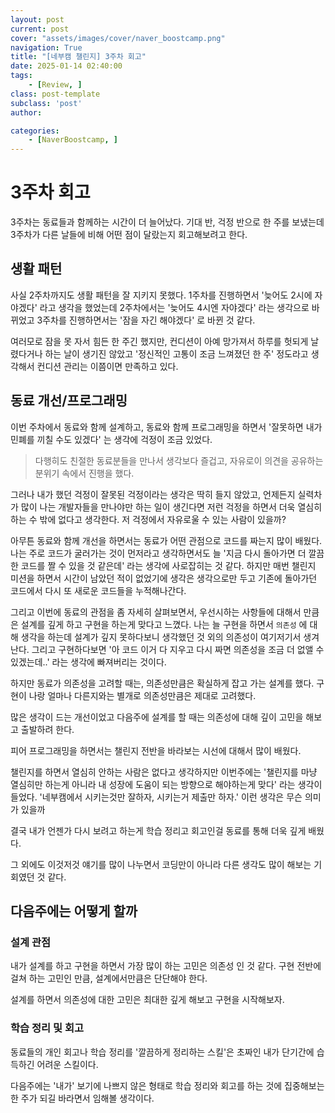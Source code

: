 ```yaml
---
layout: post
current: post
cover: "assets/images/cover/naver_boostcamp.png"
navigation: True
title: "[네부캠 챌린지] 3주차 회고"
date: 2025-01-14 02:40:00
tags:
    - [Review, ]
class: post-template
subclass: 'post'
author: 

categories:
    - [NaverBoostcamp, ]
---
```


# 3주차 회고


3주차는 동료들과 함께하는 시간이 더 늘어났다. 기대 반, 걱정 반으로 한 주를 보냈는데 3주차가 다른 날들에 비해 어떤 점이 달랐는지 회고해보려고 한다.


## 생활 패턴


사실 2주차까지도 생활 패턴을 잘 지키지 못했다. 1주차를 진행하면서 '늦어도 2시에 자야겠다' 라고 생각을 했었는데 2주차에서는 '늦어도 4시엔 자야겠다' 라는 생각으로 바뀌었고 3주차를 진행하면서는 '잠을 자긴 해야겠다' 로 바뀐 것 같다.


여러모로 잠을 못 자서 힘든 한 주긴 했지만, 컨디션이 아예 망가져서 하루를 헛되게 날렸다거나 하는 날이 생기진 않았고 '정신적인 고통이 조금 느껴졌던 한 주' 정도라고 생각해서 컨디션 관리는 이쯤이면 만족하고 있다.


## 동료 개선/프로그래밍


이번 주차에서 동료와 함께 설계하고, 동료와 함께 프로그래밍을 하면서 '잘못하면 내가 민폐를 끼칠 수도 있겠다' 는 생각에 걱정이 조금 있었다.


> 다행히도 친절한 동료분들을 만나서 생각보다 즐겁고, 자유로이 의견을 공유하는 분위기 속에서 진행을 했다.


그러나 내가 했던 걱정이 잘못된 걱정이라는 생각은 딱히 들지 않았고, 언제든지 실력차가 많이 나는 개발자들을 만나야만 하는 일이 생긴다면 저런 걱정을 하면서 더욱 열심히 하는 수 밖에 없다고 생각한다. 저 걱정에서 자유로울 수 있는 사람이 있을까?


아무튼 동료와 함께 개선을 하면서는 동료가 어떤 관점으로 코드를 짜는지 많이 배웠다. 나는 주로 코드가 굴러가는 것이 먼저라고 생각하면서도 늘 '지금 다시 돌아가면 더 깔끔한 코드를 짤 수 있을 것 같은데' 라는 생각에 사로잡히는 것 같다. 하지만 매번 챌린지 미션을 하면서 시간이 남았던 적이 없었기에 생각은 생각으로만 두고 기존에 돌아가던 코드에서 다시 또 새로운 코드들을 누적해나간다.


그리고 이번에 동료의 관점을 좀 자세히 살펴보면서, 우선시하는 사항들에 대해서 만큼은 설계를 깊게 하고 구현을 하는게 맞다고 느꼈다. 나는 늘 구현을 하면서 `의존성` 에 대해 생각을 하는데 설계가 깊지 못하다보니 생각했던 것 외의 의존성이 여기저기서 생겨난다. 그리고 구현하다보면 '아 코드 이거 다 지우고 다시 짜면 의존성을 조금 더 없앨 수 있겠는데..' 라는 생각에 빠져버리는 것이다.


하지만 동료가 의존성을 고려할 때는, 의존성만큼은 확실하게 잡고 가는 설계를 했다. 구현이 나랑 얼마나 다른지와는 별개로 의존성만큼은 제대로 고려했다.


많은 생각이 드는 개선이었고 다음주에 설계를 할 때는 의존성에 대해 깊이 고민을 해보고 출발하려 한다.


피어 프로그래밍을 하면서는 챌린지 전반을 바라보는 시선에 대해서 많이 배웠다.


챌린지를 하면서 열심히 안하는 사람은 없다고 생각하지만 이번주에는 '챌린지를 마냥 열심히만 하는게 아니라 내 성장에 도움이 되는 방향으로 해야하는게 맞다' 라는 생각이 들었다. '네부캠에서 시키는것만 잘하자, 시키는거 제출만 하자.' 이런 생각은 무슨 의미가 있을까


결국 내가 언젠가 다시 보려고 하는게 학습 정리고 회고인걸 동료를 통해 더욱 깊게 배웠다.


그 외에도 이것저것 얘기를 많이 나누면서 코딩만이 아니라 다른 생각도 많이 해보는 기회였던 것 같다.


## 다음주에는 어떻게 할까


### 설계 관점


내가 설계를 하고 구현을 하면서 가장 많이 하는 고민은 의존성 인 것 같다. 구현 전반에 걸쳐 하는 고민인 만큼, 설계에서만큼은 단단해야 한다.


설계를 하면서 의존성에 대한 고민은 최대한 깊게 해보고 구현을 시작해보자.


### 학습 정리 및 회고


동료들의 개인 회고나 학습 정리를 '깔끔하게 정리하는 스킬'은 초짜인 내가 단기간에 습득하긴 어려운 스킬이다.


다음주에는 '내가' 보기에 나쁘지 않은 형태로 학습 정리와 회고를 하는 것에 집중해보는 한 주가 되길 바라면서 임해볼 생각이다.

